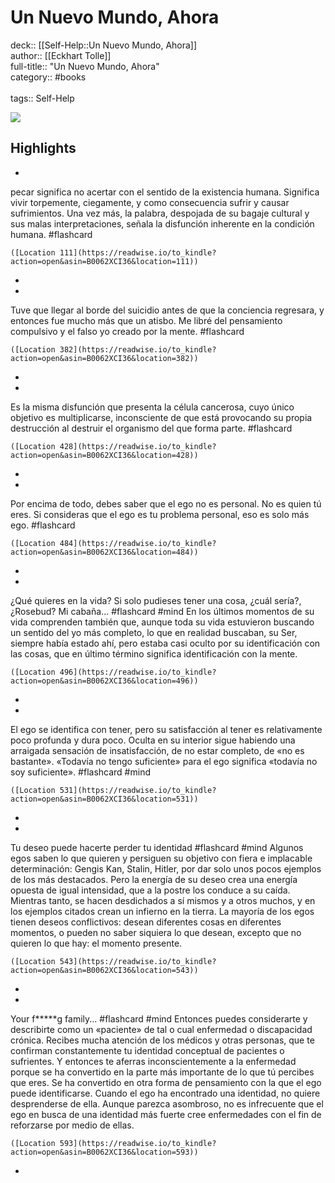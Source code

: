 # Un Nuevo Mundo, Ahora

deck:: [[Self-Help::Un Nuevo Mundo, Ahora]]\
author:: [[Eckhart Tolle]]\
full-title:: "Un Nuevo Mundo, Ahora"\
category:: #books\
\
tags:: Self-Help  

![](https://images-na.ssl-images-amazon.com/images/I/51scQUjqgjL._SL200_.jpg)

## Highlights
- 

pecar significa no acertar con el sentido de la existencia humana. Significa vivir torpemente, ciegamente, y como consecuencia sufrir y causar sufrimientos. Una vez más, la palabra, despojada de su bagaje cultural y sus malas interpretaciones, señala la disfunción inherente en la condición humana. #flashcard 


    ([Location 111](https://readwise.io/to_kindle?action=open&asin=B0062XCI36&location=111))
-
- 

Tuve que llegar al borde del suicidio antes de que la conciencia regresara, y entonces fue mucho más que un atisbo. Me libré del pensamiento compulsivo y el falso yo creado por la mente. #flashcard 


    ([Location 382](https://readwise.io/to_kindle?action=open&asin=B0062XCI36&location=382))
-
- 

Es la misma disfunción que presenta la célula cancerosa, cuyo único objetivo es multiplicarse, inconsciente de que está provocando su propia destrucción al destruir el organismo del que forma parte. #flashcard 


    ([Location 428](https://readwise.io/to_kindle?action=open&asin=B0062XCI36&location=428))
-
- 

Por encima de todo, debes saber que el ego no es personal. No es quien tú eres. Si consideras que el ego es tu problema personal, eso es solo más ego. #flashcard 


    ([Location 484](https://readwise.io/to_kindle?action=open&asin=B0062XCI36&location=484))
-
- 
 ¿Qué quieres en la vida? Si solo pudieses tener una cosa, ¿cuál sería?, ¿Rosebud? Mi cabaña... #flashcard  #mind 
    En los últimos momentos de su vida comprenden también que, aunque toda su vida estuvieron buscando un sentido del yo más completo, lo que en realidad buscaban, su Ser, siempre había estado ahí, pero estaba casi oculto por su identificación con las cosas, que en último término significa identificación con la mente.

    ([Location 496](https://readwise.io/to_kindle?action=open&asin=B0062XCI36&location=496))
-
- 

El ego se identifica con tener, pero su satisfacción al tener es relativamente poco profunda y dura poco. Oculta en su interior sigue habiendo una arraigada sensación de insatisfacción, de no estar completo, de «no es bastante». «Todavía no tengo suficiente» para el ego significa «todavía no soy suficiente». #flashcard  #mind 


    ([Location 531](https://readwise.io/to_kindle?action=open&asin=B0062XCI36&location=531))
-
- 
 Tu deseo puede hacerte perder tu identidad #flashcard  #mind 
    Algunos egos saben lo que quieren y persiguen su objetivo con fiera e implacable determinación: Gengis Kan, Stalin, Hitler, por dar solo unos pocos ejemplos de los más destacados. Pero la energía de su deseo crea una energía opuesta de igual intensidad, que a la postre los conduce a su caída. Mientras tanto, se hacen desdichados a sí mismos y a otros muchos, y en los ejemplos citados crean un infierno en la tierra. La mayoría de los egos tienen deseos conflictivos: desean diferentes cosas en diferentes momentos, o pueden no saber siquiera lo que desean, excepto que no quieren lo que hay: el momento presente.

    ([Location 543](https://readwise.io/to_kindle?action=open&asin=B0062XCI36&location=543))
-
- 
 Your f*****g family... #flashcard  #mind 
    Entonces puedes considerarte y describirte como un «paciente» de tal o cual enfermedad o discapacidad crónica. Recibes mucha atención de los médicos y otras personas, que te confirman constantemente tu identidad conceptual de pacientes o sufrientes. Y entonces te aferras inconscientemente a la enfermedad porque se ha convertido en la parte más importante de lo que tú percibes que eres. Se ha convertido en otra forma de pensamiento con la que el ego puede identificarse. Cuando el ego ha encontrado una identidad, no quiere desprenderse de ella. Aunque parezca asombroso, no es infrecuente que el ego en busca de una identidad más fuerte cree enfermedades con el fin de reforzarse por medio de ellas.

    ([Location 593](https://readwise.io/to_kindle?action=open&asin=B0062XCI36&location=593))
-
